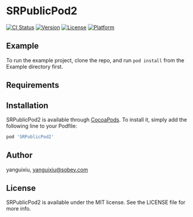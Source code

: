 # SRPublicPod2

[![CI Status](https://img.shields.io/travis/yanguixiu/SRPublicPod2.svg?style=flat)](https://travis-ci.org/yanguixiu/SRPublicPod2)
[![Version](https://img.shields.io/cocoapods/v/SRPublicPod2.svg?style=flat)](https://cocoapods.org/pods/SRPublicPod2)
[![License](https://img.shields.io/cocoapods/l/SRPublicPod2.svg?style=flat)](https://cocoapods.org/pods/SRPublicPod2)
[![Platform](https://img.shields.io/cocoapods/p/SRPublicPod2.svg?style=flat)](https://cocoapods.org/pods/SRPublicPod2)

## Example

To run the example project, clone the repo, and run `pod install` from the Example directory first.

## Requirements

## Installation

SRPublicPod2 is available through [CocoaPods](https://cocoapods.org). To install
it, simply add the following line to your Podfile:

```ruby
pod 'SRPublicPod2'
```

## Author

yanguixiu, yanguixiu@sobey.com

## License

SRPublicPod2 is available under the MIT license. See the LICENSE file for more info.
